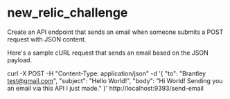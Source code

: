 new_relic_challenge
===================

Create an API endpoint that sends an email when someone submits a POST request with JSON content.

Here's a sample cURL request that sends an email based on the JSON payload.

curl -X POST -H "Content-Type: application/json" -d '{ "to": "Brantley <test@gmail.com>", "subject": "Hello World!", "body": "Hi World! Sending you an email via this API I just made." }' http://localhost:9393/send-email
